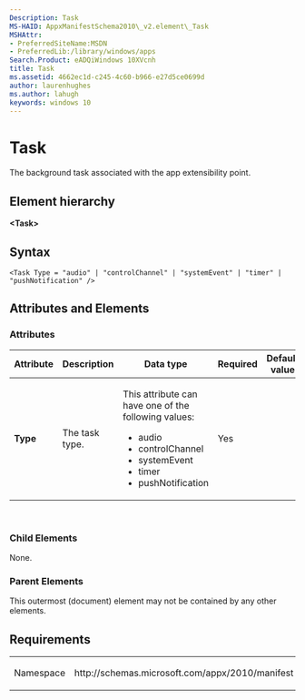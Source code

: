 ```yaml
---
Description: Task
MS-HAID: AppxManifestSchema2010\_v2.element\_Task
MSHAttr:
- PreferredSiteName:MSDN
- PreferredLib:/library/windows/apps
Search.Product: eADQiWindows 10XVcnh
title: Task
ms.assetid: 4662ec1d-c245-4c60-b966-e27d5ce0699d
author: laurenhughes
ms.author: lahugh
keywords: windows 10
---
```


# Task

The background task associated with the app extensibility point.

## Element hierarchy

**&lt;Task&gt;**

## Syntax

``` syntax
<Task Type = "audio" | "controlChannel" | "systemEvent" | "timer" | "pushNotification" />
```

## Attributes and Elements


### Attributes

<table>
<colgroup>
<col width="20%" />
<col width="20%" />
<col width="20%" />
<col width="20%" />
<col width="20%" />
</colgroup>
<thead>
<tr class="header">
<th>Attribute</th>
<th>Description</th>
<th>Data type</th>
<th>Required</th>
<th>Default value</th>
</tr>
</thead>
<tbody>
<tr class="odd">
<td><strong>Type</strong></td>
<td><p>The task type.</p></td>
<td><p>This attribute can have one of the following values:</p>
<ul>
<li>audio</li>
<li>controlChannel</li>
<li>systemEvent</li>
<li>timer</li>
<li>pushNotification</li>
</ul></td>
<td>Yes</td>
<td></td>
</tr>
</tbody>
</table>

 

### Child Elements

None.

### Parent Elements

This outermost (document) element may not be contained by any other elements.

## Requirements

<table>
<colgroup>
<col width="50%" />
<col width="50%" />
</colgroup>
<tbody>
<tr class="odd">
<td><p>Namespace</p></td>
<td><p>http://schemas.microsoft.com/appx/2010/manifest</p></td>
</tr>
</tbody>
</table>

 

 



